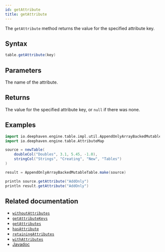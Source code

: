 ```yaml
---
id: getAttribute
title: getAttribute
---
```


The `getAttribute` method returns the value for the specified attribute key.

## Syntax

```groovy syntax
table.getAttribute(key)
```

## Parameters

<ParamTable>
<Param name="key>" type="String">

The name of the attribute.

</Param>
</ParamTable>

## Returns

The value for the specified attribute key, or `null` if there was none.

## Examples

```groovy order=null
import io.deephaven.engine.table.impl.util.AppendOnlyArrayBackedMutableTable
import io.deephaven.engine.table.AttributeMap

source = newTable(
    doubleCol("Doubles", 3.1, 5.45, -1.0),
    stringCol("Strings", "Creating", "New", "Tables")
)

result = AppendOnlyArrayBackedMutableTable.make(source)

println source.getAttribute("AddOnly")
println result.getAttribute("AddOnly")
```

## Related documentation

- [`withoutAttributes`](../create/withoutAttributes.md)
- [`getAttributeKeys`](./getAttributeKeys.md)
- [`getAttributes`](./getAttributes.md)
- [`hasAttribute`](./hasAttribute.md)
- [`retainingAttributes`](../select/retainingAttributes.md)
- [`withAttributes`](../select/withAttributes.md)
- [Javadoc](<https://deephaven.io/core/javadoc/io/deephaven/engine/table/AttributeMap.html#getAttribute(java.lang.String)>)
